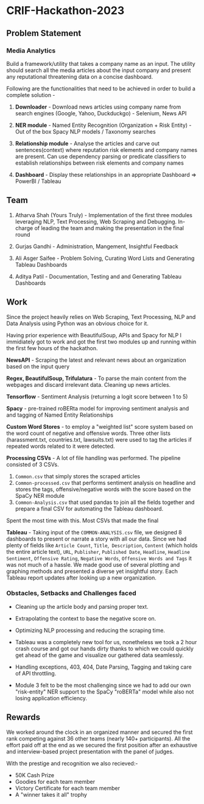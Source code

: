 # CRIF-Hackathon-2023



## Problem Statement

### Media Analytics

Build a framework/utility that takes a company name as an input. The utility should search all the media articles about the input company and present any reputational threatening data on a concise dashboard.

Following are the functionalities that need to be achieved in order to build a complete solution -

1. **Downloader** -
Download news articles using company name from search engines (Google, Yahoo, Duckduckgo) - Selenium, News API

2. **NER module** -
Named Entity Recognition (Organization + Risk Entity) - Out of the box Spacy NLP models / Taxonomy searches

3. **Relationship module** -
Analyse the articles and carve out sentences(context) where reputation risk elements and company names are present.
Can use dependency parsing or predicate classifiers to establish relationships between risk elements and company names

4. **Dashboard** -
Display these relationships in an appropriate Dashboard => PowerBI / Tableau



## Team

1. Atharva Shah (Yours Truly) - Implementation of the first three modules leveraging NLP, Text Processing, Web Scraping and Debugging. In-charge of leading the team and making the presentation in the final round

2. Gurjas Gandhi - Administration, Mangement, Insightful Feedback

3. Ali Asger Saifee - Problem Solving, Curating Word Lists and Generating Tableau Dashboards

4. Aditya Patil - Documentation, Testing and and Generating Tableau Dashboards

   

## Work

Since the project heavily relies on Web Scraping, Text Processing, NLP and Data Analysis using Python was an obvious choice for it. 

Having prior experience with BeautifulSoup, APIs and Spacy for NLP I immidiately got to work and got the first two modules up and running within the first few hours of the hackathon. 

**NewsAPI** - Scraping the latest and relevant news about an organization based on the input query 

**Regex, BeautifulSoup, Trifulatura** - To parse the main content from the webpages and discard irrelevant data. Cleaning up news articles. 

**Tensorflow** - Sentiment Analysis (returning a logit score between 1 to 5)

**Spacy** - pre-trained roBERta model for improving sentiment analysis and and tagging of Named Entity Relationships

**Custom Word Stores** - to employ a "weighted list" score system based on the word count of negative and offensive words. Three other lists (harassment.txt, countries.txt, lawsuits.txt) were used to tag the articles if repeated words related to it were detected. 

**Processing CSVs** - A lot of file handling was performed. The pipeline consisted of 3 CSVs.

1. `Common.csv` that simply stores the scraped articles
2. `Common-processed.csv` that performs sentiment analysis on headline and stores the tags, offensive/negative words with the score based on the SpaCy NER module
3. `Common-Analysis.csv` that used pandas to join all the fields together and prepare a final CSV for automating the Tableau dashboard.

Spent the most time with this. Most CSVs that made the final 

**Tableau** - Taking input of the `COMMON-ANALYSIS.csv` file, we designed 8 dashboards to present or narrate a story with all our data. Since we had plenty of fields like `Article Count`, `Title`,` Description`, `Content` (which holds the entire article text), `URL`, `Publisher`, `Published Date`, `Headline`, `Headline Sentiment`, `Offensive Rating`, `Negative Words`, `Offensive Words and Tags` it was not much of a hassle. We made good use of several plotting and graphing methods and presented a diverse yet insightful story. Each Tableau report updates after looking up a new organization.  



### Obstacles, Setbacks and Challenges faced

- Cleaning up the article body and parsing proper text.

- Extrapolating the context to base the negative score on.

- Optimizing NLP processing and reducing the scraping time. 

- Tableau was a completely new tool for us, nonetheless we took a 2 hour crash course and got our hands dirty thanks to which we could quickly get ahead of the game and visualize our gathered data seamlessly.

- Handling exceptions, 403, 404, Date Parsing, Tagging and taking care of API throttling. 

- Module 3 felt to be the most challenging since we had to add our own "risk-entity" NER support to the SpaCy "roBERTa" model while also not losing application efficiency. 

  

## Rewards

We worked around the clock in an organized manner and secured the first rank competing against 36 other teams (nearly 140+ participants). All the effort paid off at the end as we secured the first position after an exhaustive and interview-based project presentation with the panel of judges. 

With the prestige and recognition we also recieved:-

- 50K Cash Prize
- Goodies for each team member
- Victory Certificate for each team member
- A "winner takes it all" trophy



